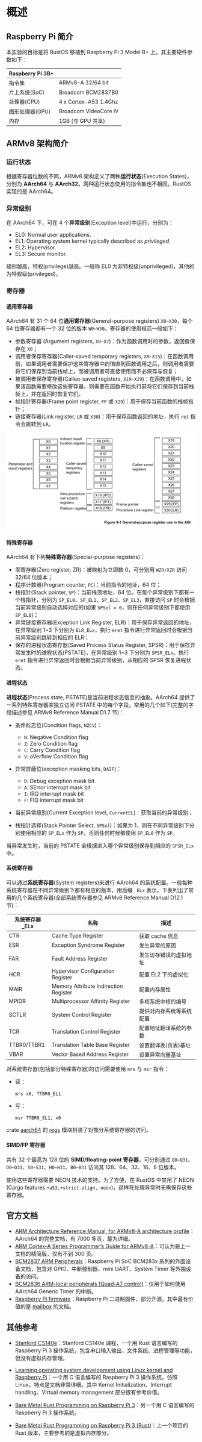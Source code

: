 # 概述

## Raspberry Pi 简介

本实验的目标是将 RustOS 移植到 Raspberry Pi 3 Model B+ 上。其主要硬件参数如下：

| Raspberry Pi 3B+ | |
|-------|---------|
| 指令集 | ARMv8-A 32/64 bit |
| 片上系统(SoC) | Broadcom BCM2837B0 |
| 处理器(CPU) | 4 x Cortex-A53 1.4Ghz |
| 图形处理器(GPU) | Broadcom VideoCore IV |
| 内存 | 1GB (与 GPU 共享) |

## ARMv8 架构简介

### 运行状态

根据寄存器位数的不同，ARMv8 架构定义了两种**运行状态**(Execution States)，分别为 **AArch64** 与 **AArch32**。两种运行状态使用的指令集也不相同。RustOS 实现的是 AArch64。

### 异常级别

在 AArch64 下，可在 4 个**异常级别**(Exception level)中运行，分别为：

* EL0: Normal user applications.
* EL1: Operating system kernel typically described as *privileged*.
* EL2: Hypervisor.
* EL3: Secure monitor.

级别越高，特权(privilege)越高。一般称 EL0 为非特权级(unprivileged)，其他的为特权级(privileged)。

### 寄存器

#### 通用寄存器

AArch64 有 31 个 64 位**通用寄存器**(General-purpose registers) `X0~X30`，每个 64 位寄存器都有一个 32 位的版本 `W0~W30`。寄存器的使用规范一般如下：

* 参数寄存器 (Argument registers, `X0~X7`)：作为函数调用时的参数，返回值保存在 `X0`；
* 调用者保存寄存器(Caller-saved temporary registers, `X9~X15`)：在函数调用前，如果调用者需要保护这些寄存器中的值直到函数调用之后，则调用者需要将它们保存到当前栈帧上，而被调用者可直接使用而不必保存与恢复；
* 被调用者保存寄存器(Callee-saved registers, `X19~X29`)：在函数调用中，如果该函数需要修改这些寄存器，则需要在函数开始执行前将它们保存到当前栈帧上，并在返回时恢复它们。
* 帧指针寄存器(Frame point register, `FP` 或 `X29`)：用于保存当前函数的栈帧指针；
* 链接寄存器(Link register, `LR` 或 `X30`)：用于保存函数返回的地址，执行 `ret` 指令会跳转到 `LR`。

![](img/general-register.png)

#### 特殊寄存器

AArch64 有下列**特殊寄存器**(Special-purpose registers)：

* 零寄存器(Zero register, ZR)：被映射为立即数 0，可分别用 `WZR/XZR` 访问 32/64 位版本；
* 程序计数器(Program counter, `PC`)：当前指令的地址，64 位；
* 栈指针(Stack pointer, `SP`)：当前栈顶地址，64 位。在每个异常级别下都有一个栈指针，分别为 `SP_EL0`、`SP_EL1`、`SP_EL2`、`SP_EL3`，直接访问 `SP` 时会根据当前异常级别自动选择对应的(如果 `SPSel = 0`，则在任何异常级别下都使用 `SP_EL0`)；
* 异常链接寄存器(Exception Link Register, ELR)：用于保存异常返回的地址，在异常级别 1~3 下分别为 `ELR_ELx`，执行 `eret` 指令进行异常返回时会根据当前异常级别跳转到相应的 ELR；
* 保存的进程状态寄存器(Saved Process Status Register, SPSR)：用于保存异常发生时的进程状态(PSTATE)，在异常级别 1~3 下分别为 `SPSR_ELx`。执行 `eret` 指令进行异常返回时会根据当前异常级别，从相应的 SPSR 恢复进程状态。

#### 进程状态

**进程状态**(Process state, PSTATE)是当前进程状态信息的抽象。AArch64 提供了一系列特殊寄存器来独立访问 PSTATE 中的每个字段，常用的几个如下(完整的字段描述参见 ARMv8 Reference Manual D1.7 节)：

* 条件标志位(Condition flags, `NZCV`)：

    + `N`: Negative Condition flag
    + `Z`: Zero Condition flag
    + `C`: Carry Condition flag
    + `V`: oVerflow Condition flag

* 异常屏蔽位(exception masking bits, `DAIF`)：

    + `D`: Debug exception mask bit
    + `A`: SError interrupt mask bit
    + `I`: IRQ interrupt mask bit
    + `F`: FIQ interrupt mask bit

* 当前异常级别(Current Exception level, `CurrentEL`)：获取当前的异常级别；
* 栈指针选择(Stack Pointer Select, `SPSel`)：如果为 1，则在不同异常级别下分别使用相应的 `SP_ELx` 作为 `SP`，否则任何时候都使用 `SP_EL0` 作为 `SP`。

当异常发生时，当前的 PSTATE 会根据进入哪个异常级别保存到相应的 `SPSR_ELx` 中。

#### 系统寄存器

可以通过**系统寄存器**(System registers)来进行 AArch64 的系统配置。一般每种系统寄存器在不同异常级别下都有相应的版本，用后缀 `_ELx` 表示。下表列出了常用的几个系统寄存器(全部系统寄存器参见 ARMv8 Reference Manual D12.1 节)：

|  系统寄存器_ELx  |                  名称                   |             描述             |
|------------------|-----------------------------------------|------------------------------|
|       CTR        |           Cache Type Register           |       获取 cache 信息        |
|       ESR        |       Exception Syndrome Register       |        发生异常的原因        |
|       FAR        |         Fault Address Register          |    发生访存错误的虚拟地址    |
|       HCR        |    Hypervisor Configuration Register    |     配置 EL2 下的虚拟化      |
|       MAIR       |  Memory Attribute Indirection Register  |         配置内存属性         |
|      MPIDR       |    Multiprocessor Affinity Register     |      多核系统中核的编号      |
|      SCTLR       |         System Control Register         |   提供对内存系统等系统配置   |
|       TCR        |      Translation Control Register       |    配置地址翻译系统的参数    |
|   TTBR0/TTBR1    |     Translation Table Base Register     |     设置翻译表(页表)基址     |
|       VBAR       |      Vector Based Address Register      |       设置异常向量基址       |

对系统寄存器(包括部分特殊寄存器)的访问需要使用 `mrs` 与 `msr` 指令：

* 读：

    ```armasm
    mrs x0, TTBR0_EL1
    ```

* 写：

    ```armasm
    msr TTBR0_EL1, x0
    ```

crate [aarch64](https://github.com/equation314/aarch64) 的 [regs](https://github.com/equation314/aarch64/tree/master/src/regs) 模块封装了对部分系统寄存器的访问。

#### SIMD/FP 寄存器

共有 32 个最高为 128 位的 **SIMD/floating-point 寄存器**，可分别通过 `Q0~Q31`、`D0~D31`、`S0~S31`、`H0~H31`、`B0~B31` 访问其 128、64、32、16、8 位版本。

使用这些寄存器需要 NEON 技术的支持。为了方便，在 RustOS 中禁用了 NEON (Cargo features `+a53,+strict-align,-neon`)，这样在处理异常时无需保存这些寄存器。

## 官方文档

* [ARM Architecture Reference Manual, for ARMv8-A architecture profile](https://static.docs.arm.com/ddi0487/da/DDI0487D_a_armv8_arm.pdf)：AArch64 的完整文档，有 7000 多页，最为详细。
* [ARM Cortex-A Series Programmer’s Guide for ARMv8-A](http://infocenter.arm.com/help/topic/com.arm.doc.den0024a/DEN0024A_v8_architecture_PG.pdf)：可认为是上一文档的精简版，仅有不到 300 页。
* [BCM2837 ARM Peripherals](https://web.stanford.edu/class/cs140e/docs/BCM2837-ARM-Peripherals.pdf)：Raspberry Pi SoC BCM283x 系列的外围设备文档，包含对 GPIO、中断控制器、mini UART、System Timer 等外围设备的访问。
* [BCM2836 ARM-local peripherals (Quad-A7 control)](https://www.raspberrypi.org/documentation/hardware/raspberrypi/bcm2836/QA7_rev3.4.pdf)：仅用于如何使用 AArch64 Generic Timer 的中断。
* [Raspberry Pi firmware](https://github.com/raspberrypi/firmware)：Raspberry Pi 二进制固件，部分开源，其中最有价值的是 [mailbox](https://github.com/raspberrypi/firmware/wiki) 的文档。

## 其他参考

* [Stanford CS140e](http://cs140e.stanford.edu/)：Stanford CS140e 课程，一个用 Rust 语言编写的 Raspberry Pi 3 操作系统，包含串口输入输出、文件系统、进程管理等功能，但没有虚拟内存管理。

* [Learning operating system development using Linux kernel and Raspberry Pi](https://github.com/s-matyukevich/raspberry-pi-os)：一个用 C 语言编写的 Raspberry Pi 3 操作系统，仿照 Linux，特点是文档非常详细。其中 Kernel Initialization、Interrupt handling、Virtual memory management 部分很有参考价值。

* [Bare Metal Rust Programming on Raspberry Pi 3](https://github.com/bztsrc/raspi3-tutorial)：另一个用 C 语言编写的 Raspberry Pi 3 操作系统。

* [Bare Metal Rust Programming on Raspberry Pi 3 (Rust)](https://github.com/rust-embedded/rust-raspi3-tutorial)：上一个项目的 Rust 版本，主要参考的是虚拟内存部分。
